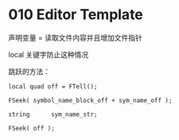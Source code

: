 # 010 Editor Template

声明变量 = 读取文件内容并且增加文件指针

local 关键字防止这种情况



跳跃的方法：

```
local quad off = FTell();

FSeek( symbol_name_block_off + sym_name_off );

string		sym_name_str;

FSeek( off );
```


